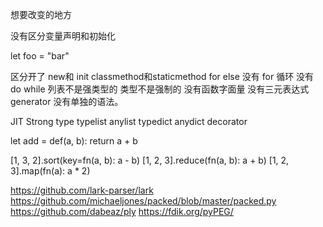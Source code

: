 想要改变的地方

没有区分变量声明和初始化

let foo = "bar"

区分开了 new和 init
classmethod和staticmethod
for else
没有 for 循环
没有 do while
列表不是强类型的
类型不是强制的
没有函数字面量
没有三元表达式
generator 没有单独的语法。

JIT
Strong type
typelist anylist typedict anydict
decorator


let add = def(a, b): return a + b

[1, 3, 2].sort(key=fn(a, b): a - b)
[1, 2, 3].reduce(fn(a, b): a + b)
[1, 2, 3].map(fn(a): a * 2)


https://github.com/lark-parser/lark
https://github.com/michaeljones/packed/blob/master/packed.py
https://github.com/dabeaz/ply
https://fdik.org/pyPEG/
